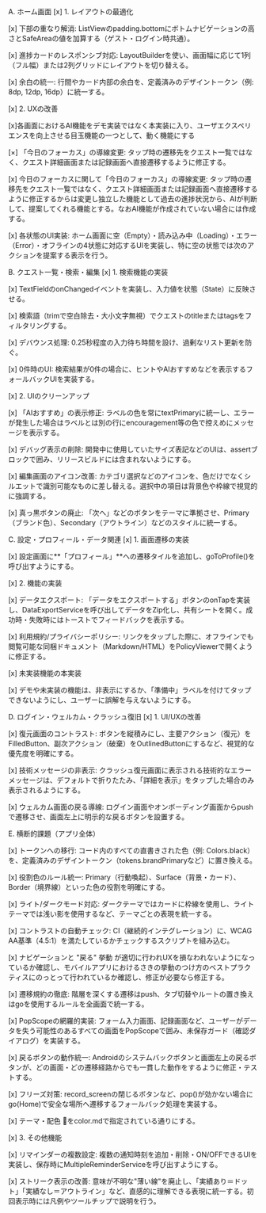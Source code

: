 A. ホーム画面
[x] 1. レイアウトの最適化

[x] 下部の重なり解消: ListViewのpadding.bottomにボトムナビゲーションの高さとSafeAreaの値を加算する（ゲスト・ログイン時共通）。

[x] 進捗カードのレスポンシブ対応: LayoutBuilderを使い、画面幅に応じて1列（フル幅）または2列グリッドにレイアウトを切り替える。

[x] 余白の統一: 行間やカード内部の余白を、定義済みのデザイントークン（例: 8dp, 12dp, 16dp）に統一する。

[x] 2. UXの改善

[x]各画面におけるAI機能をデモ実装ではなく本実装に入り、ユーザエクスペリエンスを向上させる目玉機能の一つとして、動く機能にする

[×] 「今日のフォーカス」の導線変更: タップ時の遷移先をクエスト一覧ではなく、クエスト詳細画面または記録画面へ直接遷移するように修正する。

[x] 今日のフォーカスに関して「今日のフォーカス」の導線変更: タップ時の遷移先をクエスト一覧ではなく、クエスト詳細画面または記録画面へ直接遷移するように修正するからは変更し独立した機能として過去の進捗状況から、AIが判断して、提案してくれる機能とする。なおAI機能が作成されていない場合には作成する。

[x] 各状態のUI実装: ホーム画面に空（Empty）・読み込み中（Loading）・エラー（Error）・オフラインの4状態に対応するUIを実装し、特に空の状態では次のアクションを提案する表示を行う。

B. クエスト一覧・検索・編集
[x] 1. 検索機能の実装

[x] TextFieldのonChangedイベントを実装し、入力値を状態（State）に反映させる。

[x] 検索語（trimで空白除去・大小文字無視）でクエストのtitleまたはtagsをフィルタリングする。

[x] デバウンス処理: 0.25秒程度の入力待ち時間を設け、過剰なリスト更新を防ぐ。

[x] 0件時のUI: 検索結果が0件の場合に、ヒントやAIおすすめなどを表示するフォールバックUIを実装する。

[x] 2. UIのクリーンアップ

[x] 「AIおすすめ」の表示修正: ラベルの色を常にtextPrimaryに統一し、エラーが発生した場合はラベルとは別の行にencouragement等の色で控えめにメッセージを表示する。

[x] デバッグ表示の削除: 開発中に使用していたサイズ表記などのUIは、assertブロックで囲み、リリースビルドには含まれないようにする。

[x] 編集画面のアイコン改善: カテゴリ選択などのアイコンを、色だけでなくシルエットで識別可能なものに差し替える。選択中の項目は背景色や枠線で視覚的に強調する。

[x] 真っ黒ボタンの廃止: 「次へ」などのボタンをテーマに準拠させ、Primary（ブランド色）、Secondary（アウトライン）などのスタイルに統一する。

C. 設定・プロフィール・データ関連
[x] 1. 画面遷移の実装

[x] 設定画面に**「プロフィール」**への遷移タイルを追加し、goToProfile()を呼び出すようにする。

[x] 2. 機能の実装

[x] データエクスポート: 「データをエクスポートする」ボタンのonTapを実装し、DataExportServiceを呼び出してデータをZip化し、共有シートを開く。成功時・失敗時にはトーストでフィードバックを表示する。

[x] 利用規約/プライバシーポリシー: リンクをタップした際に、オフラインでも閲覧可能な同梱ドキュメント（Markdown/HTML）をPolicyViewerで開くように修正する。

[x] 未実装機能の本実装

[x] デモや未実装の機能は、非表示にするか、「準備中」ラベルを付けてタップできないようにし、ユーザーに誤解を与えないようにする。

D. ログイン・ウェルカム・クラッシュ復旧
[x] 1. UI/UXの改善

[x] 復元画面のコントラスト: ボタンを縦積みにし、主要アクション（復元）をFilledButton、副次アクション（破棄）をOutlinedButtonにするなど、視覚的な優先度を明確にする。

[x] 技術メッセージの非表示: クラッシュ復元画面に表示される技術的なエラーメッセージは、デフォルトで折りたたみ、「詳細を表示」をタップした場合のみ表示されるようにする。

[x] ウェルカム画面の戻る導線: ログイン画面やオンボーディング画面からpushで遷移させ、画面左上に明示的な戻るボタンを設置する。

E. 横断的課題（アプリ全体）


[x] トークンへの移行: コード内のすべての直書きされた色（例: Colors.black）を、定義済みのデザイントークン（tokens.brandPrimaryなど）に置き換える。

[x] 役割色のルール統一: Primary（行動喚起）、Surface（背景・カード）、Border（境界線）といった色の役割を明確にする。

[x] ライト/ダークモード対応: ダークテーマではカードに枠線を使用し、ライトテーマでは浅い影を使用するなど、テーマごとの表現を統一する。

[x] コントラストの自動チェック: CI（継続的インテグレーション）に、WCAG AA基準（4.5:1）を満たしているかチェックするスクリプトを組み込む。

[x] ナビゲーションと "戻る" 挙動 が適切に行われUXを損なわれないようになっているか確認し、モバイルアプリにおけるさきの挙動のつけ方のベストプラクティスにのっとって行われているか確認し、修正が必要なら修正する。

[x] 遷移規約の徹底: 階層を深くする遷移はpush、タブ切替やルートの置き換えはgoを使用するルールを全画面で統一する。

[x] PopScopeの網羅的実装: フォーム入力画面、記録画面など、ユーザーがデータを失う可能性のあるすべての画面をPopScopeで囲み、未保存ガード（確認ダイアログ）を実装する。

[x] 戻るボタンの動作統一: Androidのシステムバックボタンと画面左上の戻るボタンが、どの画面・どの遷移経路からでも一貫した動作をするように修正・テストする。

[x] フリーズ対策: record_screenの閉じるボタンなど、pop()が効かない場合にgo(Home)で安全な場所へ遷移するフォールバック処理を実装する。

[x]  テーマ・配色 🎨をcolor.mdで指定されている通りにする。

[x] 3. その他機能

[x] リマインダーの複数設定: 複数の通知時刻を追加・削除・ON/OFFできるUIを実装し、保存時にMultipleReminderServiceを呼び出すようにする。

[x] ストリーク表示の改善: 意味が不明な"薄い線"を廃止し、「実績あり＝ドット」「実績なし＝アウトライン」など、直感的に理解できる表現に統一する。初回表示時には凡例やツールチップで説明を行う。
